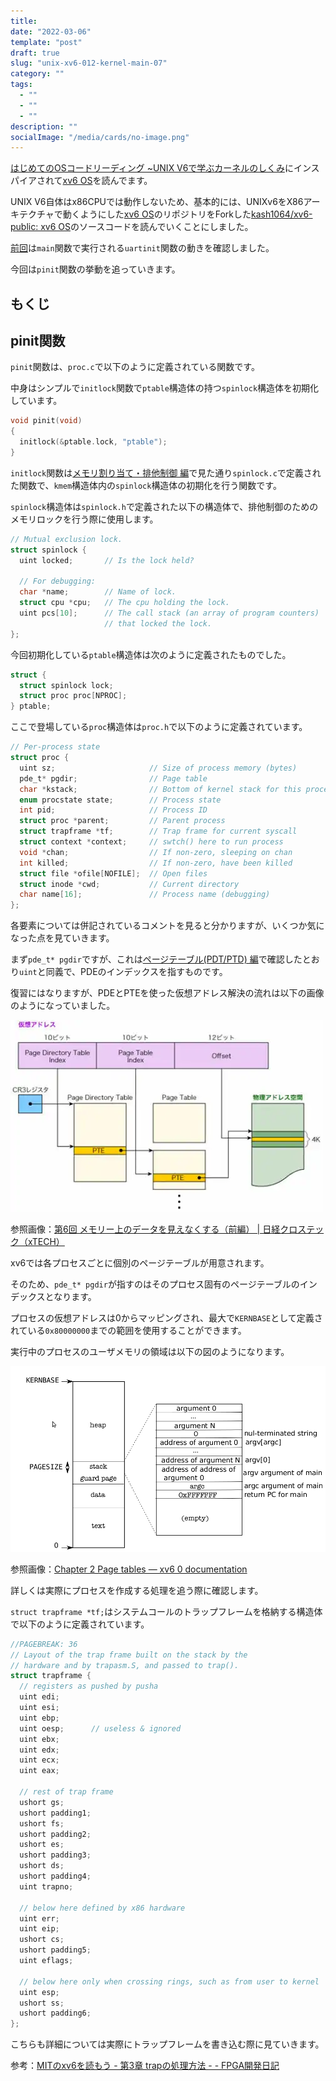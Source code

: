 ```yaml
---
title: 
date: "2022-03-06"
template: "post"
draft: true
slug: "unix-xv6-012-kernel-main-07"
category: ""
tags:
  - ""
  - ""
  - ""
description: ""
socialImage: "/media/cards/no-image.png"
---
```


[はじめてのOSコードリーディング ~UNIX V6で学ぶカーネルのしくみ](https://amzn.to/3q8TU3K)にインスパイアされて[xv6 OS](https://github.com/mit-pdos/xv6-public)を読んでます。

UNIX V6自体はx86CPUでは動作しないため、基本的には、UNIXv6をX86アーキテクチャで動くようにした[xv6 OS](https://github.com/mit-pdos/xv6-public)のリポジトリをForkした[kash1064/xv6-public: xv6 OS](https://github.com/kash1064/xv6-public)のソースコードを読んでいくことにしました。

[前回](/unix-xv6-011-kernel-main-08)は`main`関数で実行される`uartinit`関数の動きを確認しました。

今回は`pinit`関数の挙動を追っていきます。

<!-- omit in toc -->

## もくじ





## pinit関数

`pinit`関数は、`proc.c`で以下のように定義されている関数です。

中身はシンプルで`initlock`関数で`ptable`構造体の持つ`spinlock`構造体を初期化しています。

``` c
void pinit(void)
{
  initlock(&ptable.lock, "ptable");
}
```

`initlock`関数は[メモリ割り当て・排他制御 編](/unix-xv6-004-kernel-main-01)で見た通り`spinlock.c`で定義された関数で、`kmem`構造体内の`spinlock`構造体の初期化を行う関数です。

`spinlock`構造体は`spinlock.h`で定義された以下の構造体で、排他制御のためのメモリロックを行う際に使用します。

``` c
// Mutual exclusion lock.
struct spinlock {
  uint locked;       // Is the lock held?

  // For debugging:
  char *name;        // Name of lock.
  struct cpu *cpu;   // The cpu holding the lock.
  uint pcs[10];      // The call stack (an array of program counters)
                     // that locked the lock.
};
```

今回初期化している`ptable`構造体は次のように定義されたものでした。

``` c
struct {
  struct spinlock lock;
  struct proc proc[NPROC];
} ptable;
```

ここで登場している`proc`構造体は`proc.h`で以下のように定義されています。

``` c
// Per-process state
struct proc {
  uint sz;                     // Size of process memory (bytes)
  pde_t* pgdir;                // Page table
  char *kstack;                // Bottom of kernel stack for this process
  enum procstate state;        // Process state
  int pid;                     // Process ID
  struct proc *parent;         // Parent process
  struct trapframe *tf;        // Trap frame for current syscall
  struct context *context;     // swtch() here to run process
  void *chan;                  // If non-zero, sleeping on chan
  int killed;                  // If non-zero, have been killed
  struct file *ofile[NOFILE];  // Open files
  struct inode *cwd;           // Current directory
  char name[16];               // Process name (debugging)
};
```

各要素については併記されているコメントを見ると分かりますが、いくつか気になった点を見ていきます。

まず`pde_t* pgdir`ですが、これは[ページテーブル(PDT/PTD) 編](/unix-xv6-005-kernel-main-02)で確認したとおり`uint`と同義で、PDEのインデックスを指すものです。

復習にはなりますが、PDEとPTEを使った仮想アドレス解決の流れは以下の画像のようになっていました。

![img](../../static/media/2022-03-06-unix-xv6-012-kernel-main-07/zu04.webp)

参照画像：[第6回 メモリー上のデータを見えなくする（前編） | 日経クロステック（xTECH）](https://xtech.nikkei.com/it/article/COLUMN/20071107/286632/)

xv6では各プロセスごとに個別のページテーブルが用意されます。

そのため、`pde_t* pgdir`が指すのはそのプロセス固有のページテーブルのインデックスとなります。

プロセスの仮想アドレスは0からマッピングされ、最大で`KERNBASE`として定義されている`0x80000000`までの範囲を使用することができます。

実行中のプロセスのユーザメモリの領域は以下の図のようになります。

![_images / F2-3.png](../../static/media/2022-03-06-unix-xv6-012-kernel-main-07/F2-3.png)

参照画像：[Chapter 2 Page tables — xv6 0 documentation](https://pekopeko11.sakura.ne.jp/unix_v6/xv6-book/en/Page_tables.html#process-address-space)

詳しくは実際にプロセスを作成する処理を追う際に確認します。

`struct trapframe *tf;`はシステムコールのトラップフレームを格納する構造体で以下のように定義されています。

``` c
//PAGEBREAK: 36
// Layout of the trap frame built on the stack by the
// hardware and by trapasm.S, and passed to trap().
struct trapframe {
  // registers as pushed by pusha
  uint edi;
  uint esi;
  uint ebp;
  uint oesp;      // useless & ignored
  uint ebx;
  uint edx;
  uint ecx;
  uint eax;

  // rest of trap frame
  ushort gs;
  ushort padding1;
  ushort fs;
  ushort padding2;
  ushort es;
  ushort padding3;
  ushort ds;
  ushort padding4;
  uint trapno;

  // below here defined by x86 hardware
  uint err;
  uint eip;
  ushort cs;
  ushort padding5;
  uint eflags;

  // below here only when crossing rings, such as from user to kernel
  uint esp;
  ushort ss;
  ushort padding6;
};
```

こちらも詳細については実際にトラップフレームを書き込む際に見ていきます。

参考：[MITのxv6を読もう - 第3章 trapの処理方法 - - FPGA開発日記](https://msyksphinz.hatenablog.com/entry/2015/07/04/020000)



















